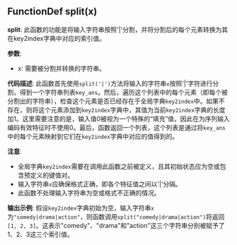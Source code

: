 ## FunctionDef split(x)
**split**: 此函数的功能是将输入字符串按照'|'分割，并将分割后的每个元素转换为其在key2index字典中对应的索引值。

**参数**:
- x: 需要被分割并转换的字符串。

**代码描述**:
此函数首先使用`split('|')`方法将输入的字符串`x`按照'|'字符进行分割，得到一个字符串列表`key_ans`。然后，遍历这个列表中的每个元素（即每个被分割出的字符串），检查这个元素是否已经存在于全局字典`key2index`中。如果不存在，则将这个元素添加到`key2index`字典中，其值为当前`key2index`字典的长度加1。这里需要注意的是，输入值0被视为一个特殊的“填充”值，因此在为序列输入编码有效特征时不使用0。最后，函数返回一个列表，这个列表是通过将`key_ans`中的每个元素映射到它们在`key2index`字典中对应的值得到的。

**注意**:
- 全局字典`key2index`需要在调用此函数之前被定义，且其初始状态应为空或包含预定义的键值对。
- 输入字符串`x`应确保格式正确，即各个特征值之间以'|'分隔。
- 此函数不处理输入字符串为空或格式不正确的情况。

**输出示例**:
假设`key2index`字典初始为空，输入字符串`x`为`"comedy|drama|action"`，则函数调用`split("comedy|drama|action")`将返回`[1, 2, 3]`。这表示"comedy"、"drama"和"action"这三个字符串分别被赋予了1、2、3这三个索引值。
